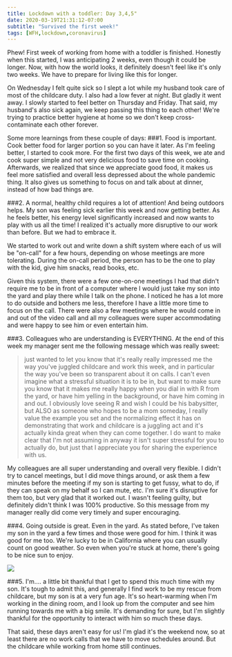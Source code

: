 ```yaml
---
title: Lockdown with a toddler: Day 3,4,5"
date: 2020-03-19T21:31:12-07:00
subtitle: "Survived the first week!"
tags: [WFH,lockdown,coronavirus]
---
```


Phew! First week of working from home with a toddler is finished. Honestly when this started, I was anticipating 2 weeks, even though it could be longer. Now, with how the world looks, it definitely doesn't feel like it's only two weeks. We have to prepare for living like this for longer. 

On Wednesday I felt quite sick so I slept a lot while my husband took care of most of the childcare duty. I also had a low fever at night. But gladly it went away. I slowly started to feel better on Thursday and Friday. That said, my husband's also sick again, we keep passing this thing to each other! We're trying to practice better hygiene at home so we don't keep cross-contaminate each other forever. 

Some more learnings from these couple of days:
###1. Food is important. Cook better food for larger portion so you can have it later. 
As I'm feeling better, I started to cook more. For the first two days of this week, we ate and cook super simple and not very delicious food to save time on cooking. Afterwards, we realized that since we appreciate good food, it makes us feel more satisfied and overall less depressed about the whole pandemic thing. It also gives us something to focus on and talk about at dinner, instead of how bad things are. 

###2. A normal, healthy child requires a lot of attention! And being outdoors helps. 
My son was feeling sick earlier this week and now getting better. As he feels better, his energy level significantly increased and now wants to play with us all the time! I realized it's actually more disruptive to our work than before. But we had to embrace it. 

We started to work out and write down a shift system where each of us will be "on-call" for a few hours, depending on whose meetings are more tolerating. During the on-call period, the person has to be the one to play with the kid, give him snacks, read books, etc. 

Given this system, there were a few one-on-one meetings I had that didn't require me to be in front of a computer where I would just take my son into the yard and play there while I talk on the phone. I noticed he has a lot more to do outside and bothers me less, therefore I have a little more time to focus on the call. There were also a few meetings where he would come in and out of the video call and all my colleagues were super accommodating and were happy to see him or even entertain him. 

###3. Colleagues who are understanding is EVERYTHING. 
At the end of this week my manager sent me the following message which was really sweet:
> just wanted to let you know that it's really really impressed me the way you've juggled childcare and work this week, and in particular the way you've been so transparent about it on calls. I can't even imagine what a stressful situation it is to be in, but want to make sure you know that it makes me really happy when you dial in with R from the yard, or have him yelling in the background, or have him coming in and out. I obviously love seeing R and wish I could be his babysitter, but ALSO as someone who hopes to be a mom someday, I really value the example you set and the normalizing effect it has on demonstrating that work and childcare is a juggling act and it's actually kinda great when they can come together. I do want to make clear that I'm not assuming in anyway it isn't super stressful for you to actually do, but just that I appreciate you for sharing the experience with us.

My colleagues are all super understanding and overall very flexible. I didn't try to cancel meetings, but I did move things around, or ask them a few minutes before the meeting if my son is starting to get fussy, what to do, if they can speak on my behalf so I can mute, etc. I'm sure it's disruptive for them too, but very glad that it worked out. I wasn't feeling guilty, but definitely didn't think I was 100% productive. So this message from my manager really did come very timely and super encouraging. 

###4. Going outside is great. Even in the yard. 
As stated before, I've taken my son in the yard a few times and those were good for him. I think it was good for me too. We're lucky to be in California where you can usually count on good weather. So even when you're stuck at home, there's going to be nice sun to enjoy. 

<a href='https://photos.google.com/share/AF1QipNJi8c8GpHfrfq8yQvtzcMC9EZ2MLvcKApOeSMHLR96kXJG1TywGcqeW_x3g4JYJQ?key=dURERU9wdERoSGs0RDF0X2pIVXpYTmFjMm5FeDlB&source=ctrlq.org'><img src='https://lh3.googleusercontent.com/M1IRGUfDbNsmk4a2NEaXovpwd9Gq5hhVVCauH5WasbSq79WEShBcfsEIvLooi9ajtTJGXMQ9fBnv_q3WhUmT9norlRx4kckk9cbHZskF_p8bQnoh1IhKghON8Jx69YvF05bEsQqOWD8=w2400' /></a>

###5. I'm.... a little bit thankful that I get to spend this much time with my son.
It's tough to admit this, and generally I find work to be my rescue from childcare, but my son is at a very fun age. It's so heart-warming when I'm working in the dining room, and I look up from the computer and see him running towards me with a big smile. It's demanding for sure, but I'm slightly thankful for the opportunity to interact with him so much these days. 

That said, these days aren't easy for us! I'm glad it's the weekend now, so at least there are no work calls that we have to move schedules around. But the childcare while working from home still continues. 

